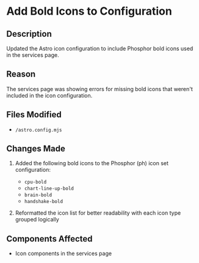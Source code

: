# Add Bold Icons to Configuration

## Description
Updated the Astro icon configuration to include Phosphor bold icons used in the services page.

## Reason
The services page was showing errors for missing bold icons that weren't included in the icon configuration.

## Files Modified
- `/astro.config.mjs`

## Changes Made
1. Added the following bold icons to the Phosphor (ph) icon set configuration:
   - `cpu-bold`
   - `chart-line-up-bold`
   - `brain-bold`
   - `handshake-bold`

2. Reformatted the icon list for better readability with each icon type grouped logically

## Components Affected
- Icon components in the services page 